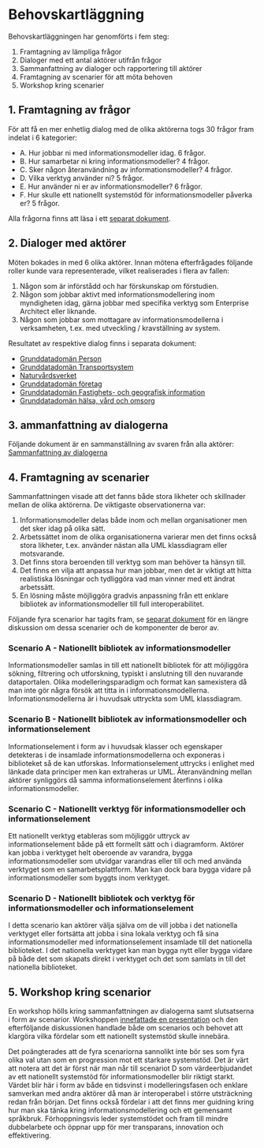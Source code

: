# Behovskartläggning

Behovskartläggningen har genomförts i fem steg:

1. Framtagning av lämpliga frågor
2. Dialoger med ett antal aktörer utifrån frågor
3. Sammanfattning av dialoger och rapportering till aktörer
4. Framtagning av scenarier för att möta behoven
5. Workshop kring scenarier

## 1. Framtagning av frågor

För att få en mer enhetlig dialog med de olika aktörerna togs 30 frågor fram indelat i 6 kategorier:

- A. Hur jobbar ni med informationsmodeller idag. 6 frågor.
- B. Hur samarbetar ni kring informationsmodeller? 4 frågor.
- C. Sker någon återanvändning av informationsmodeller? 4 frågor.
- D. Vilka verktyg använder ni? 5 frågor.
- E. Hur använder ni er av informationsmodeller? 6 frågor.
- F. Hur skulle ett nationellt systemstöd för informationsmodeller påverka er? 5 frågor.

Alla frågorna finns att läsa i ett [separat dokument](../dialoger/fragor.md).

## 2. Dialoger med aktörer

Möten bokades in med 6 olika aktörer. Innan mötena efterfrågades följande roller kunde vara representerade, vilket realiserades i flera av fallen:


1. Någon som är införstådd och har förskunskap om förstudien.
2. Någon som jobbar aktivt med informationsmodellering inom myndigheten idag, gärna jobbar med specifika verktyg som Enterprise Architect eller liknande.
3. Någon som jobbar som mottagare av informationsmodellerna i verksamheten, t.ex. med utveckling / kravställning av system.

Resultatet av respektive dialog finns i separata dokument:

* [Grunddatadomän Person](../dialoger/skatteverket.md)
* [Grunddatadomän Transportsystem](../dialoger/trafikverket.md)
* [Naturvårdsverket](../dialoger/naturvardsverket.md)
* [Grunddatadomän företag](../dialoger/bolagsverket.md)
* [Grunddatadomän Fastighets- och geografisk information](../dialoger/lantmateriet.md)
* [Grunddatadomän hälsa, vård och omsorg](../dialoger/ehalsomyndigheten.md)

## 3. ammanfattning av dialogerna

Följande dokument är en sammanställning av svaren från alla aktörer:
[Sammanfattning av dialogerna](dialoger/sammanfattning.md)

## 4. Framtagning av scenarier

Sammanfattningen visade att det fanns både stora likheter och skillnader mellan de olika aktörerna. De viktigaste observationerna var:

1. Informationsmodeller delas både inom och mellan organisationer men det sker idag på olika sätt.
2. Arbetssättet inom de olika organisationerna varierar men det finns också stora likheter, t.ex. använder nästan alla UML klassdiagram eller motsvarande.
3. Det finns stora beroenden till verktyg som man behöver ta hänsyn till.
4. Det finns en vilja att anpassa hur man jobbar, men det är viktigt att hitta realistiska lösningar och tydliggöra vad man vinner med ett ändrat arbetssätt.
5. En lösning måste möjliggöra gradvis anpassning från ett enklare bibliotek av informationsmodeller till full interoperabilitet.

Följande fyra scenarior har tagits fram, se [separat dokument](scenarior-modeller.md) för en längre diskussion om dessa scenarier och de komponenter de beror av.

### Scenario A - Nationellt bibliotek av informationsmodeller
Informationsmodeller samlas in till ett nationellt bibliotek för att möjliggöra sökning, filtrering och utforskning, typiskt i anslutning till den nuvarande dataportalen. Olika modelleringsparadigm och format kan samexistera då man inte gör några försök att titta in i informationsmodellerna. Informationsmodellerna är i huvudsak uttryckta som UML klassdiagram.

### Scenario B - Nationellt bibliotek av informationsmodeller och informationselement
Informationselement i form av i huvudsak klasser och egenskaper detekteras i de insamlade informationsmodellerna och exponeras i biblioteket så de kan utforskas. Informationselement uttrycks i enlighet med länkade data principer men kan extraheras ur UML. Återanvändning mellan aktörer synliggörs då samma informationselement återfinns i olika informationsmodeller.

### Scenario C - Nationellt verktyg för informationsmodeller och informationselement
Ett nationellt verktyg etableras som möjliggör uttryck av informationselement både på ett formellt sätt och i diagramform. Aktörer kan jobba i verktyget helt oberoende av varandra, bygga informationsmodeller som utvidgar varandras eller till och med använda verktyget som en samarbetsplattform. Man kan dock bara bygga vidare på informationsmodeller som byggts inom verktyget.

### Scenario D - Nationellt bibliotek och verktyg för informationsmodeller och informationselement
I detta scenario kan aktörer välja själva om de vill jobba i det nationella verktyget eller fortsätta att jobba i sina lokala verktyg och få sina informationsmodeller med informationselement insamlade till det nationella biblioteket. I det nationella verktyget kan man bygga nytt eller bygga vidare på både det som skapats direkt i verktyget och det som samlats in till det nationella biblioteket.

## 5. Workshop kring scenarior

En workshop hölls kring sammanfattningen av dialogerna samt slutsatserna i form av scenarior. Workshoppen [innefattade en presentation](https://docs.google.com/presentation/d/13m_GIoAGZme_Qci1ev4koSywH9lP5Pm_9kDDTWgwhPA/edit?usp=sharing) och den efterföljande diskussionen handlade både om scenarios och behovet att klargöra vilka fördelar som ett nationellt systemstöd skulle innebära.  

Det poängterades att de fyra scenariorna sannolikt inte bör ses som fyra olika val utan som en progression mot ett starkare systemstöd. Det är värt att notera att det är först när man når till scenariot D som värdeerbjudandet av ett nationellt systemstöd för informationsmodeller blir riktigt starkt. Värdet blir här i form av både en tidsvinst i modelleringsfasen och enklare samverkan med andra aktörer då man är interoperabel i större utsträckning redan från början. Det finns också fördelar i att det finns mer guidning kring hur man ska tänka kring informationsmodellering och ett gemensamt språkbruk. Förhoppningsvis leder systemstödet och fram till mindre dubbelarbete och öppnar upp för mer transparans, innovation och effektivering.
